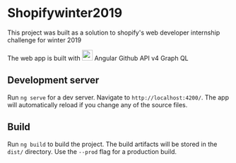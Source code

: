 # Shopifywinter2019

This project was built as a solution to shopify's web developer internship challenge for winter 2019

The web app is built with
<img src="http://rodrigovenancio.info/wp-content/uploads/2017/04/1491199643_angular.png" height="24"> Angular 
Github API v4 Graph QL

## Development server

Run `ng serve` for a dev server. Navigate to `http://localhost:4200/`. The app will automatically reload if you change any of the source files.

## Build

Run `ng build` to build the project. The build artifacts will be stored in the `dist/` directory. Use the `--prod` flag for a production build.
